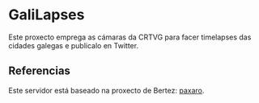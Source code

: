 # GaliLapses

Este proxecto emprega as cámaras da CRTVG para facer timelapses das cidades galegas e publicalo en Twitter.

## Referencias

Este servidor está baseado na proxecto de Bertez: [paxaro](https://github.com/bertez/paxaro).

